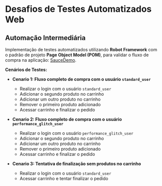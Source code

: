 # Desafios de Testes Automatizados Web

## Automação Intermediária

Implementação de testes automatizados utilizando **Robot Framework** com o padrão de projeto **Page Object Model (POM)**, para validar o fluxo de compra na aplicação: [SauceDemo](https://www.saucedemo.com/).

**Cenários de Testes:**

- **Cenario 1: Fluxo completo de compra com o usuário `standard_user`**  
  - Realizar o login com o usuário `standard_user`
  - Adicionar o segundo produto no carrinho
  - Adicionar um outro produto no carrinho
  - Remover o primeiro produto adicionado
  - Acessar carrinho e finalizar o pedido

- **Cenario 2: Fluxo completo de compra com o usuário `performance_glitch_user`**  
  - Realizar o login com o usuário `performance_glitch_user`
  - Adicionar o segundo produto no carrinho
  - Adicionar um outro produto no carrinho
  - Remover o primeiro produto adicionado
  - Acessar carrinho e finalizar o pedido

- **Cenario 3: Tentativa de finalização sem produtos no carrinho**  
  - Realizar o login com o usuário `standard_user`
  - Acessar carrinho e tentar finalizar o pedido